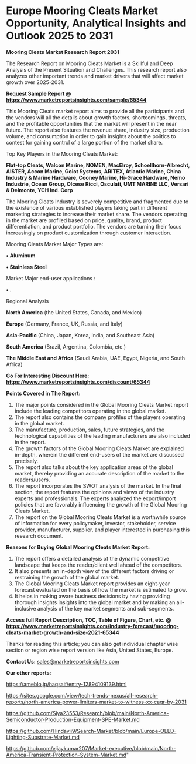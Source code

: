 # Europe Mooring Cleats Market Opportunity, Analytical Insights and Outlook 2025 to 2031

<strong>Mooring Cleats Market Research Report 2031</strong>

The Research Report on Mooring Cleats Market is a Skillful and Deep Analysis of the Present Situation and Challenges. This research report also analyzes other important trends and market drivers that will affect market growth over 2025-2031.

<strong>Request Sample Report @ <a href=https://www.marketreportsinsights.com/sample/65344>https://www.marketreportsinsights.com/sample/65344</a></strong>

This Mooring Cleats market report aims to provide all the participants and the vendors will all the details about growth factors, shortcomings, threats, and the profitable opportunities that the market will present in the near future. The report also features the revenue share, industry size, production volume, and consumption in order to gain insights about the politics to contest for gaining control of a large portion of the market share.

Top Key Players in the Mooring Cleats Market:

<strong>Flat-top Cleats, Walcon Marine, NOMEN, MacElroy, Schoellhorn-Albrecht, AISTER, Accon Marine, Goiot Systems, ARITEX, Atlantic Marine, China Industry & Marine Hardware, Cooney Marine, Hi-Grace Hardware, Nemo Industrie, Ocean Group, Olcese Ricci, Osculati, UMT MARINE LLC, Versari & Delmonte, YCH Ind. Corp</strong>

The Mooring Cleats Industry is severely competitive and fragmented due to the existence of various established players taking part in different marketing strategies to increase their market share. The vendors operating in the market are profiled based on price, quality, brand, product differentiation, and product portfolio. The vendors are turning their focus increasingly on product customization through customer interaction.

Mooring Cleats Market Major Types are:

<strong>• Aluminum

• Stainless Steel</strong>

Market Major end-user applications :

<strong>• .</strong>

Regional Analysis

</u><strong><b>North America</b></strong> (the United States, Canada, and Mexico)

<strong><b>Europe </b></strong>(Germany, France, UK, Russia, and Italy)

<strong><b>Asia-Pacific</b></strong> (China, Japan, Korea, India, and Southeast Asia)

<strong><b>South America</b></strong> (Brazil, Argentina, Colombia, etc.)

<strong><b>The Middle East and Africa</b></strong> (Saudi Arabia, UAE, Egypt, Nigeria, and South Africa)

<strong>Go For Interesting Discount Here: <a href=https://www.marketreportsinsights.com/discount/65344>https://www.marketreportsinsights.com/discount/65344</a></strong>

<strong>Points Covered in The Report:</strong>
<ol>
  <li>The major points considered in the Global Mooring Cleats Market report include the leading competitors operating in the global market.</li>
  <li>The report also contains the company profiles of the players operating in the global market.</li>
  <li>The manufacture, production, sales, future strategies, and the technological capabilities of the leading manufacturers are also included in the report.</li>
  <li>The growth factors of the Global Mooring Cleats Market are explained in-depth, wherein the different end-users of the market are discussed precisely.</li>
  <li>The report also talks about the key application areas of the global market, thereby providing an accurate description of the market to the readers/users.</li>
  <li>The report incorporates the SWOT analysis of the market. In the final section, the report features the opinions and views of the industry experts and professionals. The experts analyzed the export/import policies that are favorably influencing the growth of the Global Mooring Cleats Market.</li>
  <li>The report on the Global Mooring Cleats Market is a worthwhile source of information for every policymaker, investor, stakeholder, service provider, manufacturer, supplier, and player interested in purchasing this research document.</li>
</ol>
<strong>Reasons for Buying Global Mooring Cleats Market Report:</strong>

<ol>
  <li>The report offers a detailed analysis of the dynamic competitive landscape that keeps the reader/client well ahead of the competitors.</li>
  <li>It also presents an in-depth view of the different factors driving or restraining the growth of the global market.</li>
  <li>The Global Mooring Cleats Market report provides an eight-year forecast evaluated on the basis of how the market is estimated to grow.</li>
  <li>It helps in making aware business decisions by having providing thorough insights insights into the global market and by making an all-inclusive analysis of the key market segments and sub-segments.</li>
</ol>
<strong>Access full Report Description, TOC, Table of Figure, Chart, etc. @ <a href=https://www.marketreportsinsights.com/industry-forecast/mooring-cleats-market-growth-and-size-2021-65344>https://www.marketreportsinsights.com/industry-forecast/mooring-cleats-market-growth-and-size-2021-65344</a></strong>


Thanks for reading this article; you can also get individual chapter wise section or region wise report version like Asia, United States, Europe.

<strong>Contact Us:</strong>
sales@marketreportsinsights.com

<strong>Our other reports:</strong>

<a href=https://ameblo.jp/haqsaif/entry-12894109139.html>https://ameblo.jp/haqsaif/entry-12894109139.html</a>

<a href=https://sites.google.com/view/tech-trends-nexus/all-research-reports/north-america-power-limiters-market-to-witness-xx-cagr-by-2031>https://sites.google.com/view/tech-trends-nexus/all-research-reports/north-america-power-limiters-market-to-witness-xx-cagr-by-2031</a>

<a href=https://github.com/Siya23553/Research/blob/main/North-America-Semiconductor-Production-Equipment-SPE-Market.md>https://github.com/Siya23553/Research/blob/main/North-America-Semiconductor-Production-Equipment-SPE-Market.md</a>

<a href=https://github.com/Hindavii9/Search-Market/blob/main/Europe-OLED-Lighting-Substrate-Market.md>https://github.com/Hindavii9/Search-Market/blob/main/Europe-OLED-Lighting-Substrate-Market.md</a>

<a href=https://github.com/vijaykumar207/Market-executive/blob/main/North-America-Transient-Protection-System-Market.md>https://github.com/vijaykumar207/Market-executive/blob/main/North-America-Transient-Protection-System-Market.md</a>"
